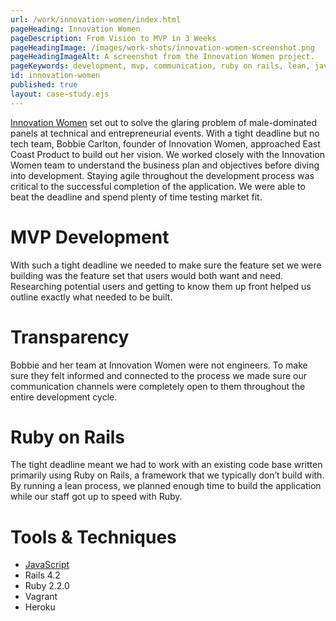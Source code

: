 ```yaml
---
url: /work/innovation-women/index.html
pageHeading: Innovation Women
pageDescription: From Vision to MVP in 3 Weeks
pageHeadingImage: /images/work-shots/innovation-women-screenshot.png
pageHeadingImageAlt: A screenshot from the Innovation Women project.
pageKeywords: development, mvp, communication, ruby on rails, lean, javascript, ruby, rails, vagrant, heroku
id: innovation-women
published: true
layout: case-study.ejs
---
```


<p class="paragraph--major"><a href="http://www.innovationwomen.com/">Innovation Women</a> set out to solve the glaring problem of male-dominated panels at technical and entrepreneurial events. With a tight deadline but no tech team, Bobbie Carlton, founder of Innovation Women, approached East Coast Product to build out her vision. We worked closely with the Innovation Women team to understand the business plan and objectives before diving into development. Staying agile throughout the development process was critical to the successful completion of the application. We were able to beat the deadline and spend plenty of time  testing market fit.</p>

<h1 class="text-heading-one">MVP Development</h1>

<p>With such a tight deadline we needed to make sure the feature set we were building was the feature set that users would both want and need. Researching potential users and getting to know them up front helped us outline exactly what needed to be built.</p>

<h1 class="text-heading-one">Transparency</h1>

<p>Bobbie and her team at Innovation Women were not engineers. To make sure they felt informed and connected to the process we made sure our communication channels were completely open to them throughout the entire development cycle.</p>

<h1 class="text-heading-one">Ruby on Rails</h1>

<p>The tight deadline meant we had to work with an existing code base written primarily using Ruby on Rails, a framework that we typically don’t build with. By running a lean process, we planned enough time to build the application while our staff got up to speed with Ruby.</p>

<h1 class="text-heading-one">Tools &amp; Techniques</h1>

<ul>
  <li><a href="/technologies/javascript">JavaScript</a></li>
  <li>Rails 4.2</li>
  <li>Ruby 2.2.0</li>
  <li>Vagrant</li>
  <li>Heroku</li>
</ul>